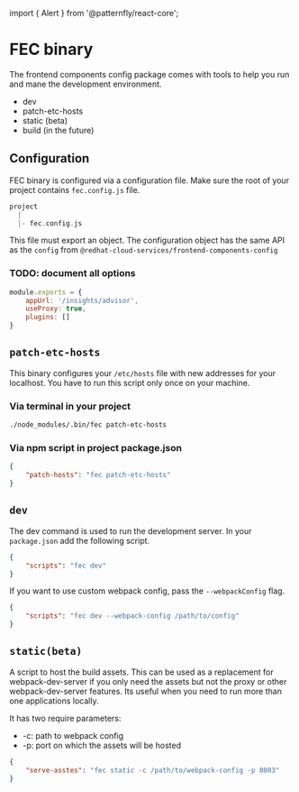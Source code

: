 import { Alert } from '@patternfly/react-core';

# FEC binary

The frontend components config package comes with tools to help you run and mane the development environment.

- dev
- patch-etc-hosts
- static (beta)
- build (in the future)

## Configuration

FEC binary is configured via a configuration file. Make sure the root of your project contains `fec.config.js` file.

```hs
project
  |
  |- fec.config.js
```

This file must export an object. The configuration object has the same API as the `config` from `@redhat-cloud-services/frontend-components-config`

### TODO: document all options

```js
module.exports = {
    appUrl: '/insights/advisor',
	useProxy: true,
    plugins: []
}
```

## `patch-etc-hosts`

This binary configures your `/etc/hosts` file with new addresses for your localhost. You have to run this script only once on your machine.

<Alert variant="info" title="You may have to run this script as sudo" />

### Via terminal in your project

```sh
./node_modules/.bin/fec patch-etc-hosts

```

### Via npm script in project package.json

```JSON
{
    "patch-hosts": "fec patch-etc-hosts"
}
```

## `dev`
The dev command is used to run the development server. In your `package.json` add the following script.

```JSON
{
    "scripts": "fec dev"
}
```

If you want to use custom webpack config, pass the `--webpackConfig` flag.

```JSON
{
    "scripts": "fec dev --webpack-config /path/to/config"
}

```

## `static(beta)`

A script to host the build assets. This can be used as a replacement for webpack-dev-server if you only need the assets but not the proxy or other webpack-dev-server features. Its useful when you need to run more than one applications locally.

It has two require parameters:

* -c: path to webpack config
* -p: port on which the assets will be hosted

```JSON
{
    "serve-asstes": "fec static -c /path/to/webpack-config -p 8003"
}

```